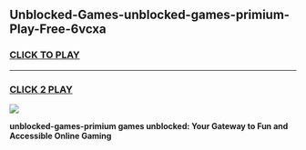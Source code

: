 
## Unblocked-Games-unblocked-games-primium-Play-Free-6vcxa
<h3>
<a href="https://premium76.site?title=unblocked-games-primium&ref=10A">CLICK TO PLAY</a></h3>
<hr>

<h3>
<a href="https://premium76.site?title=unblocked-games-primium&ref=10A">CLICK 2 PLAY</a>
  
</h3>

<a href="https://premium76.site?title=unblocked-games-primium&ref=10A"><img src="https://clearcache.store/games.png"></a>


**unblocked-games-primium games unblocked: Your Gateway to Fun and Accessible Online Gaming**
